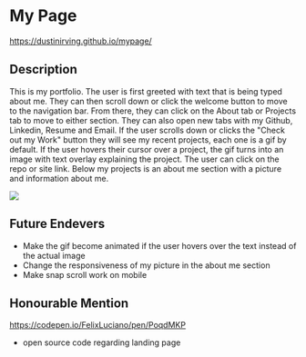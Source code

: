 # My Page

https://dustinirving.github.io/mypage/

## Description
This is my portfolio. The user is first greeted with text that is being typed about me. They can then scroll down or click the welcome button to move to the navigation bar. From there, they can click on the About tab or Projects tab to move to either section. They can also open new tabs with my Github, Linkedin, Resume and Email. If the user scrolls down or clicks the "Check out my Work" button they will see my recent projects, each one is a gif by default. If the user hovers their cursor over a project, the gif turns into an image with text overlay explaining the project. The user can click on the repo or site link. Below my projects is an about me section with a picture and information about me.


![](gifs/mypage.gif)

## Future Endevers
- Make the gif become animated if the user hovers over the text instead of the actual image
- Change the responsiveness of my picture in the about me section
- Make snap scroll work on mobile

## Honourable Mention

https://codepen.io/FelixLuciano/pen/PoqdMKP

- open source code regarding landing page


